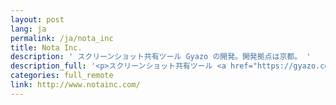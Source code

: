 ```yaml
---
layout: post
lang: ja
permalink: /ja/nota_inc
title: Nota Inc.
description: ' スクリーンショット共有ツール Gyazo の開発。開発拠点は京都。 '
description_full: '<p>スクリーンショット共有ツール <a href="https://gyazo.com/">Gyazo</a> の開発。開発拠点は京都。</p>'
categories: full_remote
link: http://www.notainc.com/
---
```

